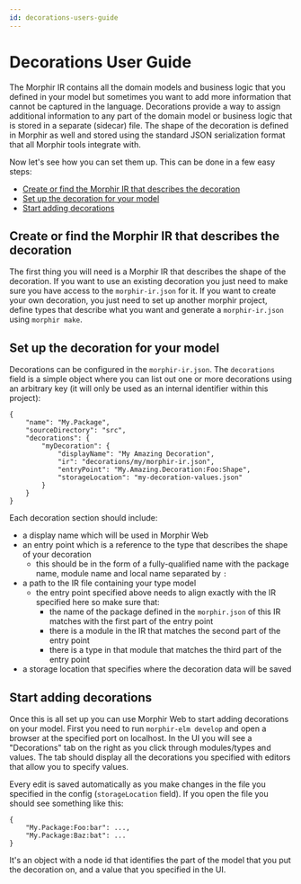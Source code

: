```yaml
---
id: decorations-users-guide
---
```


# Decorations User Guide

The Morphir IR contains all the domain models and business logic that you defined in your model but sometimes
you want to add more information that cannot be captured in the language. Decorations provide a way to assign
additional information to any part of the domain model or business logic that is stored in a separate (sidecar) 
file. The shape of the decoration is defined in Morphir as well and stored using the standard JSON serialization 
format that all Morphir tools integrate with.  

Now let's see how you can set them up. This can be done in a few easy steps:

- [Create or find the Morphir IR that describes the decoration](#create-or-find-the-morphir-ir-that-describes-the-decoration)
- [Set up the decoration for your model](#set-up-the-decoration-for-your-model)
- [Start adding decorations](#start-adding-decorations) 

## Create or find the Morphir IR that describes the decoration

The first thing you will need is a Morphir IR that describes the shape of the decoration. If you want to use an existing 
decoration you just need to make sure you have access to the `morphir-ir.json` for it. If you want to create your own
decoration, you just need to set up another morphir project, define types that describe what you want and generate a 
`morphir-ir.json` using `morphir make`.

## Set up the decoration for your model

Decorations can be configured in the `morphir-ir.json`. The `decorations` field is a simple object where you can list 
out one or more decorations using an arbitrary key (it will only be used as an internal identifier within this project): 

```
{
    "name": "My.Package",
    "sourceDirectory": "src",
    "decorations": {
        "myDecoration": {
            "displayName": "My Amazing Decoration",
            "ir": "decorations/my/morphir-ir.json", 
            "entryPoint": "My.Amazing.Decoration:Foo:Shape",
            "storageLocation": "my-decoration-values.json" 
        }
    }
}
```

Each decoration section should include: 
- a display name which will be used in Morphir Web
- an entry point which is a reference to the type that describes the shape of your decoration
  - this should be in the form of a fully-qualified name with the package name, module name and local name separated by `:`
- a path to the IR file containing your type model
  - the entry point specified above needs to align exactly with the IR specified here so make sure that:
    - the name of the package defined in the `morphir.json` of this IR matches with the first part of the entry point
    - there is a module in the IR that matches the second part of the entry point
    - there is a type in that module that matches the third part of the entry point
- a storage location that specifies where the decoration data will be saved    

## Start adding decorations

Once this is all set up you can use Morphir Web to start adding decorations on your model. First you need to run 
`morphir-elm develop` and open a browser at the specified port on localhost. In the UI you will see a "Decorations"
tab on the right as you click through modules/types and values. The tab should display all the decorations you 
specified with editors that allow you to specify values. 

Every edit is saved automatically as you make changes in the file you specified in the config (`storageLocation` field).
If you open the file you should see something like this: 

```
{
	"My.Package:Foo:bar": ...,
	"My.Package:Baz:bat": ...
}
```

It's an object with a node id that identifies the part of the model that you put the decoration on, and a value that
you specified in the UI.
